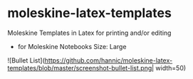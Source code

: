 # moleskine-latex-templates
Moleskine Templates in Latex for printing and/or editing
- for Moleskine Notebooks Size: Large


![Bullet List](https://github.com/hannic/moleskine-latex-templates/blob/master/screenshot-bullet-list.png| width=50)

